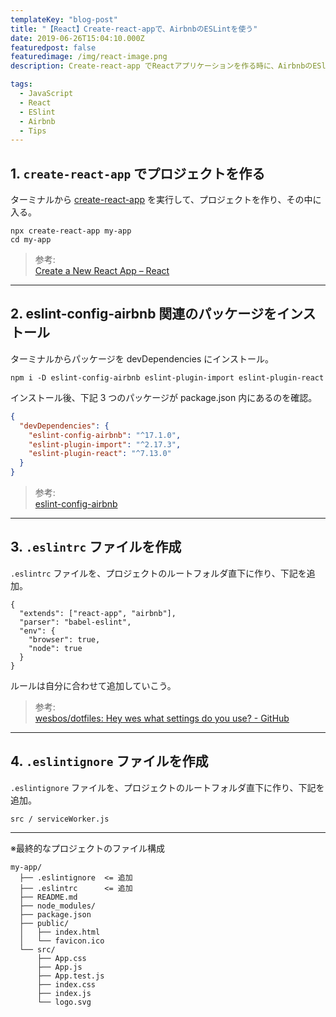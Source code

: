 ```yaml
---
templateKey: "blog-post"
title: "【React】Create-react-appで、AirbnbのESLintを使う"
date: 2019-06-26T15:04:10.000Z
featuredpost: false
featuredimage: /img/react-image.png
description: Create-react-app でReactアプリケーションを作る時に、AirbnbのESlintも入れたい場合。

tags:
  - JavaScript
  - React
  - ESlint
  - Airbnb
  - Tips
---
```


## 1. `create-react-app` でプロジェクトを作る

ターミナルから [create-react-app](https://reactjs.org/docs/create-a-new-react-app.html) を実行して、プロジェクトを作り、その中に入る。

```text:title=Terminal
npx create-react-app my-app
cd my-app
```

> 参考:  
> [Create a New React App – React](https://reactjs.org/docs/create-a-new-react-app.html)

---

## 2. eslint-config-airbnb 関連のパッケージをインストール

ターミナルからパッケージを devDependencies にインストール。

```text:title=Terminal
npm i -D eslint-config-airbnb eslint-plugin-import eslint-plugin-react
```

インストール後、下記 3 つのパッケージが package.json 内にあるのを確認。

```json:title=package.json
{
  "devDependencies": {
    "eslint-config-airbnb": "^17.1.0",
    "eslint-plugin-import": "^2.17.3",
    "eslint-plugin-react": "^7.13.0"
  }
}
```

> 参考:  
> [eslint-config-airbnb](https://github.com/airbnb/javascript/tree/master/packages/eslint-config-airbnb)

---

## 3. `.eslintrc` ファイルを作成

`.eslintrc` ファイルを、プロジェクトのルートフォルダ直下に作り、下記を追加。

```json:title=.eslintrc
{
  "extends": ["react-app", "airbnb"],
  "parser": "babel-eslint",
  "env": {
    "browser": true,
    "node": true
  }
}
```

ルールは自分に合わせて追加していこう。

> 参考:  
> [wesbos/dotfiles: Hey wes what settings do you use? - GitHub](https://github.com/wesbos/dotfiles/blob/master/.eslintrc)

---

## 4. `.eslintignore` ファイルを作成

`.eslintignore` ファイルを、プロジェクトのルートフォルダ直下に作り、下記を追加。

```json:title=.eslintignore
src / serviceWorker.js
```

---

※最終的なプロジェクトのファイル構成

```json{2-3}
my-app/
  ├── .eslintignore  <= 追加
  ├── .eslintrc      <= 追加
  ├── README.md
  ├── node_modules/
  ├── package.json
  ├── public/
  │   ├── index.html
  │   └── favicon.ico
  └── src/
      ├── App.css
      ├── App.js
      ├── App.test.js
      ├── index.css
      ├── index.js
      └── logo.svg
```
